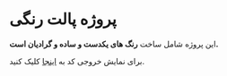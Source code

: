# پروژه پالت رنگی 
این پروژه شامل ساخت 
**رنگ های یکدست و ساده و گرادیان است.**

برای نمایش خروجی کد به [اینجا](https://raminxz.github.io/color_palette/) کلیک کنید.

